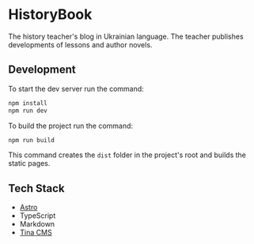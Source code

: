 # HistoryBook

The history teacher's blog in Ukrainian language. The teacher publishes developments of lessons and author novels.

## Development

To start the dev server run the command:

```bash
npm install
npm run dev
```

To build the project run the command:

```bash
npm run build
```

This command creates the `dist` folder in the project's root and builds the static pages.

## Tech Stack

- [Astro](https://astro.build)
- TypeScript
- Markdown
- [Tina CMS](https://tina.io/)
